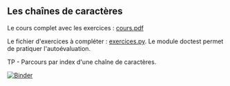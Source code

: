 ## Les chaînes de caractères

Le cours complet avec les exercices : [cours.pdf](cours.pdf)

Le fichier d'exercices à compléter : [exercices.py](exercices.py). Le module doctest permet de pratiquer l'autoévaluation.

TP - Parcours par index d'une chaîne de caractères.

[![Binder](https://mybinder.org/badge_logo.svg)](https://mybinder.org/v2/gh/josedelamare/NSI/main?filepath=Premiere%2F13-chaine_caracteres%2FParcours-chaine.ipynb)
